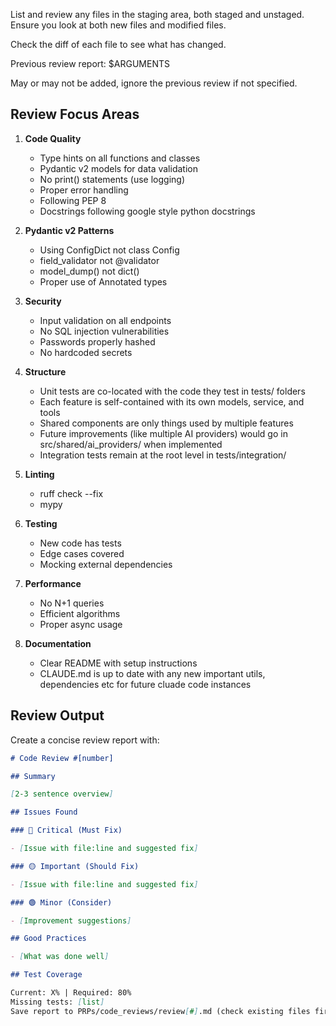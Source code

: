 List and review any files in the staging area, both staged and unstaged.
Ensure you look at both new files and modified files.

Check the diff of each file to see what has changed.

Previous review report: $ARGUMENTS

May or may not be added, ignore the previous review if not specified.

## Review Focus Areas

1. **Code Quality**

   - Type hints on all functions and classes
   - Pydantic v2 models for data validation
   - No print() statements (use logging)
   - Proper error handling
   - Following PEP 8
   - Docstrings following google style python docstrings

2. **Pydantic v2 Patterns**

   - Using ConfigDict not class Config
   - field_validator not @validator
   - model_dump() not dict()
   - Proper use of Annotated types

3. **Security**

   - Input validation on all endpoints
   - No SQL injection vulnerabilities
   - Passwords properly hashed
   - No hardcoded secrets

4. **Structure**

   - Unit tests are co-located with the code they test in tests/ folders
   - Each feature is self-contained with its own models, service, and tools
   - Shared components are only things used by multiple features
   - Future improvements (like multiple AI providers) would go in src/shared/ai_providers/ when implemented
   - Integration tests remain at the root level in tests/integration/

5. **Linting**

   - ruff check --fix
   - mypy

6. **Testing**

   - New code has tests
   - Edge cases covered
   - Mocking external dependencies

7. **Performance**

   - No N+1 queries
   - Efficient algorithms
   - Proper async usage

8. **Documentation**
   - Clear README with setup instructions
   - CLAUDE.md is up to date with any new important utils, dependencies etc for future cluade code instances

## Review Output

Create a concise review report with:

```markdown
# Code Review #[number]

## Summary

[2-3 sentence overview]

## Issues Found

### 🔴 Critical (Must Fix)

- [Issue with file:line and suggested fix]

### 🟡 Important (Should Fix)

- [Issue with file:line and suggested fix]

### 🟢 Minor (Consider)

- [Improvement suggestions]

## Good Practices

- [What was done well]

## Test Coverage

Current: X% | Required: 80%
Missing tests: [list]
Save report to PRPs/code_reviews/review[#].md (check existing files first)
```
